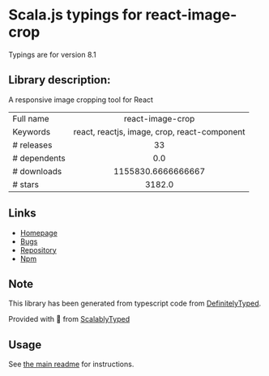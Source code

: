 
# Scala.js typings for react-image-crop

Typings are for version 8.1

## Library description:
A responsive image cropping tool for React

|                    |                 |
| ------------------ | :-------------: |
| Full name          | react-image-crop |
| Keywords           | react, reactjs, image, crop, react-component |
| # releases         | 33 |
| # dependents       | 0.0 |
| # downloads        | 1155830.6666666667 |
| # stars            | 3182.0 |

## Links
- [Homepage](https://github.com/DominicTobias/react-image-crop#readme)
- [Bugs](https://github.com/DominicTobias/react-image-crop/issues)
- [Repository](https://github.com/DominicTobias/react-image-crop)
- [Npm](https://www.npmjs.com/package/react-image-crop)
    


## Note
This library has been generated from typescript code from [DefinitelyTyped](https://definitelytyped.org).

Provided with :purple_heart: from [ScalablyTyped](https://github.com/oyvindberg/ScalablyTyped)

## Usage
See [the main readme](../../readme.md) for instructions.


